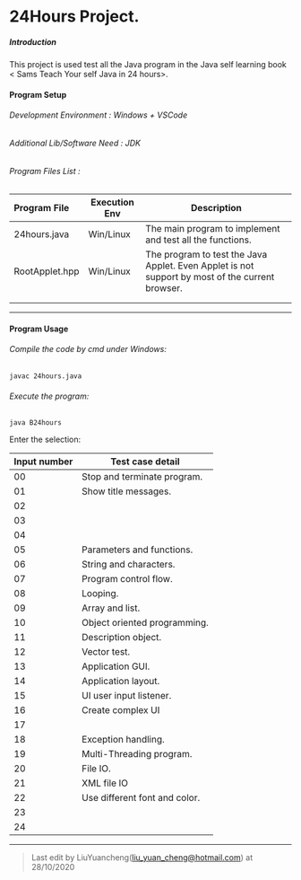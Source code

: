 # 24Hours Project.

##### Introduction

This project is used test all the Java program in the Java self learning book < Sams Teach Your self Java in 24 hours>.

#### Program Setup

###### Development Environment : Windows + VSCode

###### Additional Lib/Software Need : JDK

###### Program Files List :

| Program File   | Execution Env | Description                                                  |
| :------------- | ------------- | ------------------------------------------------------------ |
| 24hours.java   | Win/Linux     | The main program to implement and test all the functions.    |
| RootApplet.hpp | Win/Linux     | The program to test the Java Applet. Even Applet is not support by most of the current browser. |
|                |               |                                                              |
|                |               |                                                              |

------

#### Program Usage

###### Compile the code by cmd under Windows: 

```
javac 24hours.java
```

###### Execute the program: 

```
java B24hours
```

Enter the selection: 

| Input number | Test case detail              |
| ------------ | ----------------------------- |
| 00           | Stop and terminate program.   |
| 01           | Show title messages.          |
| 02           |                               |
| 03           |                               |
| 04           |                               |
| 05           | Parameters and functions.     |
| 06           | String and characters.        |
| 07           | Program control flow.         |
| 08           | Looping.                      |
| 09           | Array and list.               |
| 10           | Object oriented programming.  |
| 11           | Description object.           |
| 12           | Vector test.                  |
| 13           | Application GUI.              |
| 14           | Application layout.           |
| 15           | UI user input listener.       |
| 16           | Create complex UI             |
| 17           |                               |
| 18           | Exception handling.           |
| 19           | Multi-Threading program.      |
| 20           | File IO.                      |
| 21           | XML file IO                   |
| 22           | Use different font and color. |
| 23           |                               |
| 24           |                               |





------



> Last edit by LiuYuancheng(liu_yuan_cheng@hotmail.com) at 28/10/2020